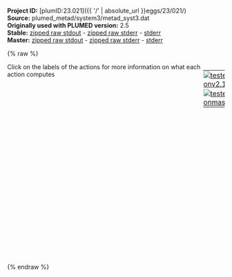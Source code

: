 **Project ID:** [plumID:23.021]({{ '/' | absolute_url }}eggs/23/021/)  
**Source:** plumed_metad/system3/metad_syst3.dat  
**Originally used with PLUMED version:** 2.5  
**Stable:** [zipped raw stdout](metad_syst3.dat.plumed.stdout.txt.zip) - [zipped raw stderr](metad_syst3.dat.plumed.stderr.txt.zip) - [stderr](metad_syst3.dat.plumed.stderr)  
**Master:** [zipped raw stdout](metad_syst3.dat.plumed_master.stdout.txt.zip) - [zipped raw stderr](metad_syst3.dat.plumed_master.stderr.txt.zip) - [stderr](metad_syst3.dat.plumed_master.stderr)  

{% raw %}
<div style="width: 100%; float:left">
<div style="width: 90%; float:left" id="value_details_data/plumed_metad/system3/metad_syst3.dat"> Click on the labels of the actions for more information on what each action computes </div>
<div style="width: 10%; float:left"><table><tr><td style="padding:1px"><a href="metad_syst3.dat.plumed.stderr"><img src="https://img.shields.io/badge/v2.10-passing-green.svg" alt="tested onv2.10" /></a></td></tr><tr><td style="padding:1px"><a href="metad_syst3.dat.plumed_master.stderr"><img src="https://img.shields.io/badge/master-passing-green.svg" alt="tested onmaster" /></a></td></tr></table></div></div>
<pre style="width=97%;">
<b name="data/plumed_metad/system3/metad_syst3.datring" onclick='showPath("data/plumed_metad/system3/metad_syst3.dat","data/plumed_metad/system3/metad_syst3.datring","data/plumed_metad/system3/metad_syst3.datring","violet")'>ring</b><span style="display:none;" id="data/plumed_metad/system3/metad_syst3.datring">The CENTER_FAST action with label <b>ring</b> calculates the following quantities:<table  align="center" frame="void" width="95%" cellpadding="5%"><tr><td width="5%"><b> Quantity </b>  </td><td width="5%"><b> Type </b>  </td><td><b> Description </b> </td></tr><tr><td width="5%">ring</td><td width="5%"><font color="violet">atoms</font></td><td>virtual atom calculated by CENTER_FAST action</td></tr></table></span>: <span class="plumedtooltip" style="color:green">CENTER<span class="right">Calculate the center for a group of atoms, with arbitrary weights. <a href="https://www.plumed.org/doc-master/user-doc/html/_c_e_n_t_e_r.html" style="color:green">More details</a><i></i></span></span> <span class="plumedtooltip">ATOMS<span class="right">the group of atoms that you are calculating the Gyration Tensor for<i></i></span></span>=515-614
<b name="data/plumed_metad/system3/metad_syst3.datc1" onclick='showPath("data/plumed_metad/system3/metad_syst3.dat","data/plumed_metad/system3/metad_syst3.datc1","data/plumed_metad/system3/metad_syst3.datc1","violet")'>c1</b><span style="display:none;" id="data/plumed_metad/system3/metad_syst3.datc1">The CENTER_FAST action with label <b>c1</b> calculates the following quantities:<table  align="center" frame="void" width="95%" cellpadding="5%"><tr><td width="5%"><b> Quantity </b>  </td><td width="5%"><b> Type </b>  </td><td><b> Description </b> </td></tr><tr><td width="5%">c1</td><td width="5%"><font color="violet">atoms</font></td><td>virtual atom calculated by CENTER_FAST action</td></tr></table></span>: <span class="plumedtooltip" style="color:green">CENTER<span class="right">Calculate the center for a group of atoms, with arbitrary weights. <a href="https://www.plumed.org/doc-master/user-doc/html/_c_e_n_t_e_r.html" style="color:green">More details</a><i></i></span></span> <span class="plumedtooltip">ATOMS<span class="right">the group of atoms that you are calculating the Gyration Tensor for<i></i></span></span>=1-60 <span style="color:blue" class="comment">#fullerene cx</span>
<b name="data/plumed_metad/system3/metad_syst3.datc2" onclick='showPath("data/plumed_metad/system3/metad_syst3.dat","data/plumed_metad/system3/metad_syst3.datc2","data/plumed_metad/system3/metad_syst3.datc2","violet")'>c2</b><span style="display:none;" id="data/plumed_metad/system3/metad_syst3.datc2">The CENTER_FAST action with label <b>c2</b> calculates the following quantities:<table  align="center" frame="void" width="95%" cellpadding="5%"><tr><td width="5%"><b> Quantity </b>  </td><td width="5%"><b> Type </b>  </td><td><b> Description </b> </td></tr><tr><td width="5%">c2</td><td width="5%"><font color="violet">atoms</font></td><td>virtual atom calculated by CENTER_FAST action</td></tr></table></span>: <span class="plumedtooltip" style="color:green">CENTER<span class="right">Calculate the center for a group of atoms, with arbitrary weights. <a href="https://www.plumed.org/doc-master/user-doc/html/_c_e_n_t_e_r.html" style="color:green">More details</a><i></i></span></span> <span class="plumedtooltip">ATOMS<span class="right">the group of atoms that you are calculating the Gyration Tensor for<i></i></span></span>=123-182 <span style="color:blue" class="comment">#fullerene sx</span>
<b name="data/plumed_metad/system3/metad_syst3.datc3" onclick='showPath("data/plumed_metad/system3/metad_syst3.dat","data/plumed_metad/system3/metad_syst3.datc3","data/plumed_metad/system3/metad_syst3.datc3","violet")'>c3</b><span style="display:none;" id="data/plumed_metad/system3/metad_syst3.datc3">The CENTER_FAST action with label <b>c3</b> calculates the following quantities:<table  align="center" frame="void" width="95%" cellpadding="5%"><tr><td width="5%"><b> Quantity </b>  </td><td width="5%"><b> Type </b>  </td><td><b> Description </b> </td></tr><tr><td width="5%">c3</td><td width="5%"><font color="violet">atoms</font></td><td>virtual atom calculated by CENTER_FAST action</td></tr></table></span>: <span class="plumedtooltip" style="color:green">CENTER<span class="right">Calculate the center for a group of atoms, with arbitrary weights. <a href="https://www.plumed.org/doc-master/user-doc/html/_c_e_n_t_e_r.html" style="color:green">More details</a><i></i></span></span> <span class="plumedtooltip">ATOMS<span class="right">the group of atoms that you are calculating the Gyration Tensor for<i></i></span></span>=343-402 <span style="color:blue" class="comment">#fullerene dx</span>
<b name="data/plumed_metad/system3/metad_syst3.datd1" onclick='showPath("data/plumed_metad/system3/metad_syst3.dat","data/plumed_metad/system3/metad_syst3.datd1","data/plumed_metad/system3/metad_syst3.datd1","black")'>d1</b><span style="display:none;" id="data/plumed_metad/system3/metad_syst3.datd1">The DISTANCE action with label <b>d1</b> calculates the following quantities:<table  align="center" frame="void" width="95%" cellpadding="5%"><tr><td width="5%"><b> Quantity </b>  </td><td width="5%"><b> Type </b>  </td><td><b> Description </b> </td></tr><tr><td width="5%">d1</td><td width="5%"><font color="black">scalar</font></td><td>the DISTANCE between this pair of atoms</td></tr></table></span>: <span class="plumedtooltip" style="color:green">DISTANCE<span class="right">Calculate the distance between a pair of atoms. <a href="https://www.plumed.org/doc-master/user-doc/html/_d_i_s_t_a_n_c_e.html" style="color:green">More details</a><i></i></span></span> <span class="plumedtooltip">ATOMS<span class="right">the pair of atom that we are calculating the distance between<i></i></span></span>=<b name="data/plumed_metad/system3/metad_syst3.datring">ring</b>,<b name="data/plumed_metad/system3/metad_syst3.datc2">c2</b>
<b name="data/plumed_metad/system3/metad_syst3.datd2" onclick='showPath("data/plumed_metad/system3/metad_syst3.dat","data/plumed_metad/system3/metad_syst3.datd2","data/plumed_metad/system3/metad_syst3.datd2","black")'>d2</b><span style="display:none;" id="data/plumed_metad/system3/metad_syst3.datd2">The DISTANCE action with label <b>d2</b> calculates the following quantities:<table  align="center" frame="void" width="95%" cellpadding="5%"><tr><td width="5%"><b> Quantity </b>  </td><td width="5%"><b> Type </b>  </td><td><b> Description </b> </td></tr><tr><td width="5%">d2</td><td width="5%"><font color="black">scalar</font></td><td>the DISTANCE between this pair of atoms</td></tr></table></span>: <span class="plumedtooltip" style="color:green">DISTANCE<span class="right">Calculate the distance between a pair of atoms. <a href="https://www.plumed.org/doc-master/user-doc/html/_d_i_s_t_a_n_c_e.html" style="color:green">More details</a><i></i></span></span> <span class="plumedtooltip">ATOMS<span class="right">the pair of atom that we are calculating the distance between<i></i></span></span>=<b name="data/plumed_metad/system3/metad_syst3.datring">ring</b>,<b name="data/plumed_metad/system3/metad_syst3.datc3">c3</b>
<b name="data/plumed_metad/system3/metad_syst3.datd" onclick='showPath("data/plumed_metad/system3/metad_syst3.dat","data/plumed_metad/system3/metad_syst3.datd","data/plumed_metad/system3/metad_syst3.datd","black")'>d</b><span style="display:none;" id="data/plumed_metad/system3/metad_syst3.datd">The CUSTOM action with label <b>d</b> calculates the following quantities:<table  align="center" frame="void" width="95%" cellpadding="5%"><tr><td width="5%"><b> Quantity </b>  </td><td width="5%"><b> Type </b>  </td><td><b> Description </b> </td></tr><tr><td width="5%">d</td><td width="5%"><font color="black">scalar</font></td><td>an arbitrary function</td></tr></table></span>: <span class="plumedtooltip" style="color:green">CUSTOM<span class="right">Calculate a combination of variables using a custom expression. <a href="https://www.plumed.org/doc-master/user-doc/html/_c_u_s_t_o_m.html" style="color:green">More details</a><i></i></span></span> <span class="plumedtooltip">ARG<span class="right">the values input to this function<i></i></span></span>=<b name="data/plumed_metad/system3/metad_syst3.datd1">d1</b>,<b name="data/plumed_metad/system3/metad_syst3.datd2">d2</b> <span class="plumedtooltip">FUNC<span class="right">the function you wish to evaluate<i></i></span></span>=y-x <span class="plumedtooltip">PERIODIC<span class="right">if the output of your function is periodic then you should specify the periodicity of the function<i></i></span></span>=NO
<span style="color:blue" class="comment">#restrain stoppers to keep distance from center</span>
<span id="data/plumed_metad/system3/metad_syst3.datdefa_short"><b name="data/plumed_metad/system3/metad_syst3.data" onclick='showPath("data/plumed_metad/system3/metad_syst3.dat","data/plumed_metad/system3/metad_syst3.data","data/plumed_metad/system3/metad_syst3.data","violet")'>a</b><span style="display:none;" id="data/plumed_metad/system3/metad_syst3.data">The FIXEDATOM action with label <b>a</b> calculates the following quantities:<table  align="center" frame="void" width="95%" cellpadding="5%"><tr><td width="5%"><b> Quantity </b>  </td><td width="5%"><b> Type </b>  </td><td><b> Description </b> </td></tr><tr><td width="5%">a</td><td width="5%"><font color="violet">atoms</font></td><td>virtual atom calculated by FIXEDATOM action</td></tr></table></span>: <span class="plumedtooltip" style="color:green">FIXEDATOM<span class="right">Add a virtual atom in a fixed position. This action has <a class="toggler" href='javascript:;' onclick='toggleDisplay("data/plumed_metad/system3/metad_syst3.datdefa");'>hidden defaults</a>. <a href="https://www.plumed.org/doc-master/user-doc/html/_f_i_x_e_d_a_t_o_m.html">More details</a><i></i></span></span> <span class="plumedtooltip">AT<span class="right">coordinates of the virtual atom<i></i></span></span>=2.822783,3.843150,-3.996667
</span><span id="data/plumed_metad/system3/metad_syst3.datdefa_long" style="display:none;"><b name="data/plumed_metad/system3/metad_syst3.data" onclick='showPath("data/plumed_metad/system3/metad_syst3.dat","data/plumed_metad/system3/metad_syst3.data","data/plumed_metad/system3/metad_syst3.data","violet")'>a</b>: <span class="plumedtooltip" style="color:green">FIXEDATOM<span class="right">Add a virtual atom in a fixed position. This action uses the <a class="toggler" href='javascript:;' onclick='toggleDisplay("data/plumed_metad/system3/metad_syst3.datdefa");'>defaults shown here</a>. <a href="https://www.plumed.org/doc-master/user-doc/html/_f_i_x_e_d_a_t_o_m.html">More details</a><i></i></span></span> <span class="plumedtooltip">AT<span class="right">coordinates of the virtual atom<i></i></span></span>=2.822783,3.843150,-3.996667  <span class="plumedtooltip">SET_MASS<span class="right"> mass of the virtual atom<i></i></span></span>=1 <span class="plumedtooltip">SET_CHARGE<span class="right"> charge of the virtual atom<i></i></span></span>=0
</span><span id="data/plumed_metad/system3/metad_syst3.datdefb_short"><b name="data/plumed_metad/system3/metad_syst3.datb" onclick='showPath("data/plumed_metad/system3/metad_syst3.dat","data/plumed_metad/system3/metad_syst3.datb","data/plumed_metad/system3/metad_syst3.datb","violet")'>b</b><span style="display:none;" id="data/plumed_metad/system3/metad_syst3.datb">The FIXEDATOM action with label <b>b</b> calculates the following quantities:<table  align="center" frame="void" width="95%" cellpadding="5%"><tr><td width="5%"><b> Quantity </b>  </td><td width="5%"><b> Type </b>  </td><td><b> Description </b> </td></tr><tr><td width="5%">b</td><td width="5%"><font color="violet">atoms</font></td><td>virtual atom calculated by FIXEDATOM action</td></tr></table></span>: <span class="plumedtooltip" style="color:green">FIXEDATOM<span class="right">Add a virtual atom in a fixed position. This action has <a class="toggler" href='javascript:;' onclick='toggleDisplay("data/plumed_metad/system3/metad_syst3.datdefb");'>hidden defaults</a>. <a href="https://www.plumed.org/doc-master/user-doc/html/_f_i_x_e_d_a_t_o_m.html">More details</a><i></i></span></span> <span class="plumedtooltip">AT<span class="right">coordinates of the virtual atom<i></i></span></span>=-2.826600,3.851033,3.999600
</span><span id="data/plumed_metad/system3/metad_syst3.datdefb_long" style="display:none;"><b name="data/plumed_metad/system3/metad_syst3.datb" onclick='showPath("data/plumed_metad/system3/metad_syst3.dat","data/plumed_metad/system3/metad_syst3.datb","data/plumed_metad/system3/metad_syst3.datb","violet")'>b</b>: <span class="plumedtooltip" style="color:green">FIXEDATOM<span class="right">Add a virtual atom in a fixed position. This action uses the <a class="toggler" href='javascript:;' onclick='toggleDisplay("data/plumed_metad/system3/metad_syst3.datdefb");'>defaults shown here</a>. <a href="https://www.plumed.org/doc-master/user-doc/html/_f_i_x_e_d_a_t_o_m.html">More details</a><i></i></span></span> <span class="plumedtooltip">AT<span class="right">coordinates of the virtual atom<i></i></span></span>=-2.826600,3.851033,3.999600  <span class="plumedtooltip">SET_MASS<span class="right"> mass of the virtual atom<i></i></span></span>=1 <span class="plumedtooltip">SET_CHARGE<span class="right"> charge of the virtual atom<i></i></span></span>=0
</span><b name="data/plumed_metad/system3/metad_syst3.datr1" onclick='showPath("data/plumed_metad/system3/metad_syst3.dat","data/plumed_metad/system3/metad_syst3.datr1","data/plumed_metad/system3/metad_syst3.datr1","black")'>r1</b><span style="display:none;" id="data/plumed_metad/system3/metad_syst3.datr1">The DISTANCE action with label <b>r1</b> calculates the following quantities:<table  align="center" frame="void" width="95%" cellpadding="5%"><tr><td width="5%"><b> Quantity </b>  </td><td width="5%"><b> Type </b>  </td><td><b> Description </b> </td></tr><tr><td width="5%">r1</td><td width="5%"><font color="black">scalar</font></td><td>the DISTANCE between this pair of atoms</td></tr></table></span>: <span class="plumedtooltip" style="color:green">DISTANCE<span class="right">Calculate the distance between a pair of atoms. <a href="https://www.plumed.org/doc-master/user-doc/html/_d_i_s_t_a_n_c_e.html" style="color:green">More details</a><i></i></span></span> <span class="plumedtooltip">ATOMS<span class="right">the pair of atom that we are calculating the distance between<i></i></span></span>=<b name="data/plumed_metad/system3/metad_syst3.datc2">c2</b>,<b name="data/plumed_metad/system3/metad_syst3.data">a</b>
<b name="data/plumed_metad/system3/metad_syst3.datr2" onclick='showPath("data/plumed_metad/system3/metad_syst3.dat","data/plumed_metad/system3/metad_syst3.datr2","data/plumed_metad/system3/metad_syst3.datr2","black")'>r2</b><span style="display:none;" id="data/plumed_metad/system3/metad_syst3.datr2">The DISTANCE action with label <b>r2</b> calculates the following quantities:<table  align="center" frame="void" width="95%" cellpadding="5%"><tr><td width="5%"><b> Quantity </b>  </td><td width="5%"><b> Type </b>  </td><td><b> Description </b> </td></tr><tr><td width="5%">r2</td><td width="5%"><font color="black">scalar</font></td><td>the DISTANCE between this pair of atoms</td></tr></table></span>: <span class="plumedtooltip" style="color:green">DISTANCE<span class="right">Calculate the distance between a pair of atoms. <a href="https://www.plumed.org/doc-master/user-doc/html/_d_i_s_t_a_n_c_e.html" style="color:green">More details</a><i></i></span></span> <span class="plumedtooltip">ATOMS<span class="right">the pair of atom that we are calculating the distance between<i></i></span></span>=<b name="data/plumed_metad/system3/metad_syst3.datc3">c3</b>,<b name="data/plumed_metad/system3/metad_syst3.datb">b</b>
<b name="data/plumed_metad/system3/metad_syst3.datw" onclick='showPath("data/plumed_metad/system3/metad_syst3.dat","data/plumed_metad/system3/metad_syst3.datw","data/plumed_metad/system3/metad_syst3.datw","black")'>w</b><span style="display:none;" id="data/plumed_metad/system3/metad_syst3.datw">The UPPER_WALLS action with label <b>w</b> calculates the following quantities:<table  align="center" frame="void" width="95%" cellpadding="5%"><tr><td width="5%"><b> Quantity </b>  </td><td width="5%"><b> Type </b>  </td><td><b> Description </b> </td></tr><tr><td width="5%">w.bias</td><td width="5%"><font color="black">scalar</font></td><td>the instantaneous value of the bias potential</td></tr><tr><td width="5%">w.force2</td><td width="5%"><font color="black">scalar</font></td><td>the instantaneous value of the squared force due to this bias potential</td></tr></table></span>: <span class="plumedtooltip" style="color:green">UPPER_WALLS<span class="right">Defines a wall for the value of one or more collective variables, <a href="https://www.plumed.org/doc-master/user-doc/html/_u_p_p_e_r__w_a_l_l_s.html" style="color:green">More details</a><i></i></span></span> <span class="plumedtooltip">AT<span class="right">the positions of the wall<i></i></span></span>=1,1 <span class="plumedtooltip">ARG<span class="right">the arguments on which the bias is acting<i></i></span></span>=<b name="data/plumed_metad/system3/metad_syst3.datr1">r1</b>,<b name="data/plumed_metad/system3/metad_syst3.datr2">r2</b> <span class="plumedtooltip">KAPPA<span class="right">the force constant for the wall<i></i></span></span>=200,200
<span class="plumedtooltip" style="color:green">METAD<span class="right">Used to performed metadynamics on one or more collective variables. <a href="https://www.plumed.org/doc-master/user-doc/html/_m_e_t_a_d.html" style="color:green">More details</a><i></i></span></span> ...
 <span class="plumedtooltip">LABEL<span class="right">a label for the action so that its output can be referenced in the input to other actions<i></i></span></span>=<b name="data/plumed_metad/system3/metad_syst3.datmetad" onclick='showPath("data/plumed_metad/system3/metad_syst3.dat","data/plumed_metad/system3/metad_syst3.datmetad","data/plumed_metad/system3/metad_syst3.datmetad","black")'>metad</b><span style="display:none;" id="data/plumed_metad/system3/metad_syst3.datmetad">The METAD action with label <b>metad</b> calculates the following quantities:<table  align="center" frame="void" width="95%" cellpadding="5%"><tr><td width="5%"><b> Quantity </b>  </td><td width="5%"><b> Type </b>  </td><td><b> Description </b> </td></tr><tr><td width="5%">metad.bias</td><td width="5%"><font color="black">scalar</font></td><td>the instantaneous value of the bias potential</td></tr><tr><td width="5%">metad.rbias</td><td width="5%"><font color="black">scalar</font></td><td>the instantaneous value of the bias normalized using the c(t) reweighting factor [rbias=bias-rct].This component can be used to obtain a reweighted histogram.</td></tr><tr><td width="5%">metad.rct</td><td width="5%"><font color="black">scalar</font></td><td>the reweighting factor c(t).</td></tr></table></span>
 <span class="plumedtooltip">ARG<span class="right">the labels of the scalars on which the bias will act<i></i></span></span>=<b name="data/plumed_metad/system3/metad_syst3.datd">d</b>
 <span class="plumedtooltip">HEIGHT<span class="right">the heights of the Gaussian hills<i></i></span></span>=1
 <span class="plumedtooltip">PACE<span class="right">the frequency for hill addition<i></i></span></span>=500
 <span class="plumedtooltip">SIGMA<span class="right">the widths of the Gaussian hills<i></i></span></span>=0.1
 <span class="plumedtooltip">GRID_MIN<span class="right">the lower bounds for the grid<i></i></span></span>=-6
 <span class="plumedtooltip">GRID_MAX<span class="right">the upper bounds for the grid<i></i></span></span>=6
 <span class="plumedtooltip">GRID_BIN<span class="right">the number of bins for the grid<i></i></span></span>=200
 <span class="plumedtooltip">BIASFACTOR<span class="right">use well tempered metadynamics and use this bias factor<i></i></span></span>=25
 <span class="plumedtooltip">FILE<span class="right"> a file in which the list of added hills is stored<i></i></span></span>=HILLS
 <span class="plumedtooltip">CALC_RCT<span class="right"> calculate the c(t) reweighting factor and use that to obtain the normalized bias [rbias=bias-rct]<i></i></span></span>
... METAD
<b name="data/plumed_metad/system3/metad_syst3.datpotential" onclick='showPath("data/plumed_metad/system3/metad_syst3.dat","data/plumed_metad/system3/metad_syst3.datpotential","data/plumed_metad/system3/metad_syst3.datpotential","black")'>potential</b><span style="display:none;" id="data/plumed_metad/system3/metad_syst3.datpotential">The MATHEVAL action with label <b>potential</b> calculates the following quantities:<table  align="center" frame="void" width="95%" cellpadding="5%"><tr><td width="5%"><b> Quantity </b>  </td><td width="5%"><b> Type </b>  </td><td><b> Description </b> </td></tr><tr><td width="5%">potential</td><td width="5%"><font color="black">scalar</font></td><td>an arbitrary function</td></tr></table></span>: <span class="plumedtooltip" style="color:green">MATHEVAL<span class="right">An alias to the CUSTOM function that can also be used to calaculate combinations of variables using a custom expression. <a href="https://www.plumed.org/doc-master/user-doc/html/_m_a_t_h_e_v_a_l.html" style="color:green">More details</a><i></i></span></span> <span class="plumedtooltip">ARG<span class="right">the values input to this function<i></i></span></span>=<b name="data/plumed_metad/system3/metad_syst3.datmetad">metad.bias</b>,<b name="data/plumed_metad/system3/metad_syst3.datw">w.bias</b> <span class="plumedtooltip">FUNC<span class="right">the function you wish to evaluate<i></i></span></span>=x+y <span class="plumedtooltip">PERIODIC<span class="right">if the output of your function is periodic then you should specify the periodicity of the function<i></i></span></span>=NO 
<span class="plumedtooltip" style="color:green">PRINT<span class="right">Print quantities to a file. <a href="https://www.plumed.org/doc-master/user-doc/html/_p_r_i_n_t.html" style="color:green">More details</a><i></i></span></span> <span class="plumedtooltip">ARG<span class="right">the labels of the values that you would like to print to the file<i></i></span></span>=<b name="data/plumed_metad/system3/metad_syst3.datd">d</b>,<b name="data/plumed_metad/system3/metad_syst3.datmetad">metad.*</b>,<b name="data/plumed_metad/system3/metad_syst3.datpotential">potential</b>,<b name="data/plumed_metad/system3/metad_syst3.datw">w.bias</b> <span class="plumedtooltip">FILE<span class="right">the name of the file on which to output these quantities<i></i></span></span>=COLVAR <span class="plumedtooltip">STRIDE<span class="right"> the frequency with which the quantities of interest should be output<i></i></span></span>=1000
</pre>
{% endraw %}
